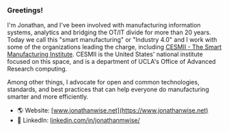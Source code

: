 ### Greetings!

I'm Jonathan, and I've been involved with manufacturing information systems, analytics and bridging the OT/IT divide for more than 20 years. Today we call this "smart manufacturing" or "Industry 4.0" and I work with some of the organizations leading the charge, including [CESMII - The Smart Manufacturing Institute](https://www.cesmii.org). CESMII is the United States' national institute focused on this space, and is a department of UCLA's Office of Advanced Research computing.

Among other things, I advocate for open and common technologies, standards, and best practices that can help everyone do manufacturing smarter and more efficiently.

- 🌎 Website: [www.jonathanwise.net](https://www.jonathanwise.net)
- 👔 LinkedIn: [linkedin.com/in/jonathanmwise/](https://linkedin.com/in/jonathanmwise/)
